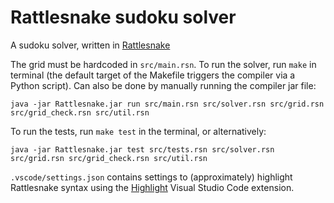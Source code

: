 # Rattlesnake sudoku solver

A sudoku solver, written in [Rattlesnake](https://github.com/ValentinAebi/Rattlesnake)

The grid must be hardcoded in `src/main.rsn`. To run the solver, run `make` in terminal (the default target of the Makefile triggers the compiler via a Python script). Can also be done by manually running the compiler jar file:
```
java -jar Rattlesnake.jar run src/main.rsn src/solver.rsn src/grid.rsn src/grid_check.rsn src/util.rsn
```

To run the tests, run `make test` in the terminal, or alternatively:
```
java -jar Rattlesnake.jar test src/tests.rsn src/solver.rsn src/grid.rsn src/grid_check.rsn src/util.rsn
```

`.vscode/settings.json` contains settings to (approximately) highlight Rattlesnake syntax using the [Highlight](https://github.com/fabiospampinato/vscode-highlight) Visual Studio Code extension.
